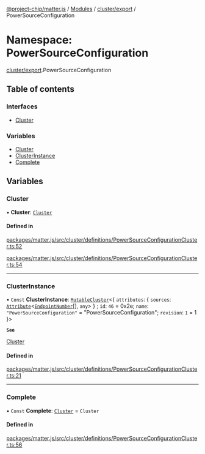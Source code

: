 [@project-chip/matter.js](../README.md) / [Modules](../modules.md) / [cluster/export](cluster_export.md) / PowerSourceConfiguration

# Namespace: PowerSourceConfiguration

[cluster/export](cluster_export.md).PowerSourceConfiguration

## Table of contents

### Interfaces

- [Cluster](../interfaces/cluster_export.PowerSourceConfiguration.Cluster.md)

### Variables

- [Cluster](cluster_export.PowerSourceConfiguration.md#cluster)
- [ClusterInstance](cluster_export.PowerSourceConfiguration.md#clusterinstance)
- [Complete](cluster_export.PowerSourceConfiguration.md#complete)

## Variables

### Cluster

• **Cluster**: [`Cluster`](../interfaces/cluster_export.PowerSourceConfiguration.Cluster.md)

#### Defined in

[packages/matter.js/src/cluster/definitions/PowerSourceConfigurationCluster.ts:52](https://github.com/project-chip/matter.js/blob/3adaded6/packages/matter.js/src/cluster/definitions/PowerSourceConfigurationCluster.ts#L52)

[packages/matter.js/src/cluster/definitions/PowerSourceConfigurationCluster.ts:54](https://github.com/project-chip/matter.js/blob/3adaded6/packages/matter.js/src/cluster/definitions/PowerSourceConfigurationCluster.ts#L54)

___

### ClusterInstance

• `Const` **ClusterInstance**: [`MutableCluster`](../interfaces/cluster_export.MutableCluster-1.md)\<\{ `attributes`: \{ `sources`: [`Attribute`](../interfaces/cluster_export.Attribute.md)\<[`EndpointNumber`](datatype_export.md#endpointnumber)[], `any`\>  } ; `id`: ``46`` = 0x2e; `name`: ``"PowerSourceConfiguration"`` = "PowerSourceConfiguration"; `revision`: ``1`` = 1 }\>

**`See`**

[Cluster](cluster_export.PowerSourceConfiguration.md#cluster)

#### Defined in

[packages/matter.js/src/cluster/definitions/PowerSourceConfigurationCluster.ts:21](https://github.com/project-chip/matter.js/blob/3adaded6/packages/matter.js/src/cluster/definitions/PowerSourceConfigurationCluster.ts#L21)

___

### Complete

• `Const` **Complete**: [`Cluster`](../interfaces/cluster_export.PowerSourceConfiguration.Cluster.md) = `Cluster`

#### Defined in

[packages/matter.js/src/cluster/definitions/PowerSourceConfigurationCluster.ts:56](https://github.com/project-chip/matter.js/blob/3adaded6/packages/matter.js/src/cluster/definitions/PowerSourceConfigurationCluster.ts#L56)
